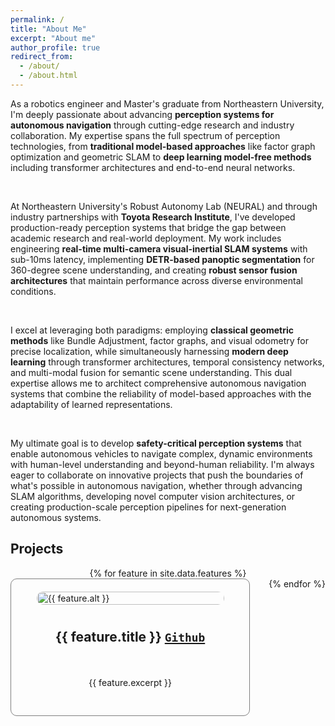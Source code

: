 ```yaml
---
permalink: /
title: "About Me"
excerpt: "About me"
author_profile: true
redirect_from: 
  - /about/
  - /about.html
---
```


<p style="text-align: justify">

As a robotics engineer and Master's graduate from Northeastern University, I'm deeply passionate about advancing <b>perception systems for autonomous navigation</b> through cutting-edge research and industry collaboration. My expertise spans the full spectrum of perception technologies, from <b>traditional model-based approaches</b> like factor graph optimization and geometric SLAM to <b>deep learning model-free methods</b> including transformer architectures and end-to-end neural networks.

<br>

At Northeastern University's Robust Autonomy Lab (NEURAL) and through industry partnerships with <b>Toyota Research Institute</b>, I've developed production-ready perception systems that bridge the gap between academic research and real-world deployment. My work includes engineering <b>real-time multi-camera visual-inertial SLAM systems</b> with sub-10ms latency, implementing <b>DETR-based panoptic segmentation</b> for 360-degree scene understanding, and creating <b>robust sensor fusion architectures</b> that maintain performance across diverse environmental conditions.

<br>

I excel at leveraging both paradigms: employing <b>classical geometric methods</b> like Bundle Adjustment, factor graphs, and visual odometry for precise localization, while simultaneously harnessing <b>modern deep learning</b> through transformer architectures, temporal consistency networks, and multi-modal fusion for semantic scene understanding. This dual expertise allows me to architect comprehensive autonomous navigation systems that combine the reliability of model-based approaches with the adaptability of learned representations.

<br>

My ultimate goal is to develop <b>safety-critical perception systems</b> that enable autonomous vehicles to navigate complex, dynamic environments with human-level understanding and beyond-human reliability. I'm always eager to collaborate on innovative projects that push the boundaries of what's possible in autonomous navigation, whether through advancing SLAM algorithms, developing novel computer vision architectures, or creating production-scale perception pipelines for next-generation autonomous systems.

</p>

Projects 
---------

<html>
<head>
  <style>
    .row {
      display: flex;
      flex-wrap: wrap;
      column-gap: 30px;
      justify-content: center; /* Center the columns horizontally */
    }
    .column {
      flex: 50%;
      padding: 20px;
      border: 1px solid grey; /* Add a border around each column */
      border-radius: 10px; /* Round the corners of the boxes */
      box-sizing: border-box; /* Include border and padding in element's total width and height */
      display: flex; /* Make the column a flex container */
      flex-direction: column; /* Stack the items vertically */
      align-items: center; /* Center the items horizontally */
    }
    .column img {
      width: 100%;
      height: auto;
      max-width: 300px;
      object-fit: cover;
      border-radius: 10px;
    }
    .column h2 {
      font-weight: bold;
      padding: 10px; /* Add padding around the title */
    }
    .column p {
      font-size: 14px; 
      text-align: justify;
      padding: 10px; /* Add padding around the description */
    }
  </style>
</head>
<body>
  <div class="row">
    {% for feature in site.data.features %}
      <div class="column">
        <img src="{{ feature.image_path }}" alt="{{ feature.alt }}">
        <h2> {{ feature.title }}  <a href="{{ feature.url }}"><code>Github</code></a></h2> <!-- Add feature.url in href -->
        <p>{{ feature.excerpt }}</p>
      </div>
    {% endfor %}
  </div>
</body>
</html>
